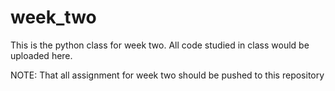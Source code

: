 # week_two
This is the python class for week two.
All code studied in class would be uploaded here.

NOTE: That all assignment for week two should be pushed to this repository

